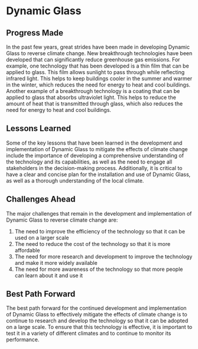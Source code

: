# Dynamic Glass

## Progress Made

In the past few years, great strides have been made in developing Dynamic Glass to reverse climate change. New breakthrough technologies have been developed that can significantly reduce greenhouse gas emissions. For example, one technology that has been developed is a thin film that can be applied to glass. This film allows sunlight to pass through while reflecting infrared light. This helps to keep buildings cooler in the summer and warmer in the winter, which reduces the need for energy to heat and cool buildings. Another example of a breakthrough technology is a coating that can be applied to glass that absorbs ultraviolet light. This helps to reduce the amount of heat that is transmitted through glass, which also reduces the need for energy to heat and cool buildings.

## Lessons Learned

Some of the key lessons that have been learned in the development and implementation of Dynamic Glass to mitigate the effects of climate change include the importance of developing a comprehensive understanding of the technology and its capabilities, as well as the need to engage all stakeholders in the decision-making process. Additionally, it is critical to have a clear and concise plan for the installation and use of Dynamic Glass, as well as a thorough understanding of the local climate.

## Challenges Ahead

The major challenges that remain in the development and implementation of Dynamic Glass to reverse climate change are:

1. The need to improve the efficiency of the technology so that it can be used on a larger scale
2. The need to reduce the cost of the technology so that it is more affordable
3. The need for more research and development to improve the technology and make it more widely available
4. The need for more awareness of the technology so that more people can learn about it and use it

## Best Path Forward

The best path forward for the continued development and implementation of Dynamic Glass to effectively mitigate the effects of climate change is to continue to research and develop the technology so that it can be adopted on a large scale. To ensure that this technology is effective, it is important to test it in a variety of different climates and to continue to monitor its performance.
